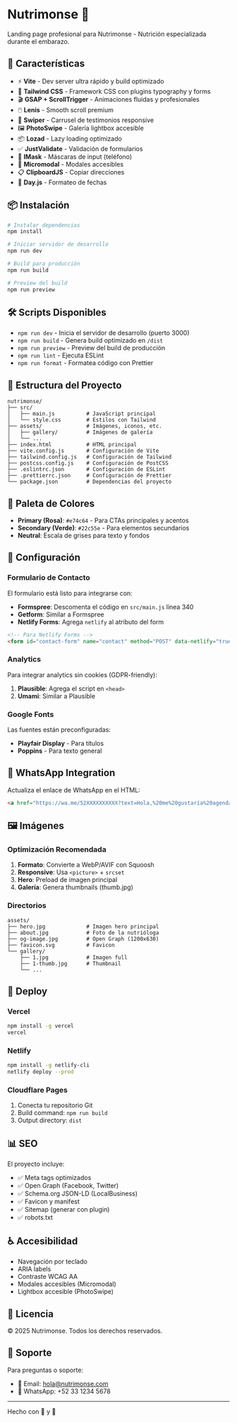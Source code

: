# Nutrimonse 🍓

Landing page profesional para Nutrimonse - Nutrición especializada durante el embarazo.

## 🚀 Características

- ⚡ **Vite** - Dev server ultra rápido y build optimizado
- 🎨 **Tailwind CSS** - Framework CSS con plugins typography y forms
- 🎬 **GSAP + ScrollTrigger** - Animaciones fluidas y profesionales
- 🖱️ **Lenis** - Smooth scroll premium
- 🎠 **Swiper** - Carrusel de testimonios responsive
- 🖼️ **PhotoSwipe** - Galería lightbox accesible
- 📦 **Lozad** - Lazy loading optimizado
- ✅ **JustValidate** - Validación de formularios
- 📱 **IMask** - Máscaras de input (teléfono)
- 🎯 **Micromodal** - Modales accesibles
- 📋 **ClipboardJS** - Copiar direcciones
- 📅 **Day.js** - Formateo de fechas

## 📦 Instalación

```bash
# Instalar dependencias
npm install

# Iniciar servidor de desarrollo
npm run dev

# Build para producción
npm run build

# Preview del build
npm run preview
```

## 🛠️ Scripts Disponibles

- `npm run dev` - Inicia el servidor de desarrollo (puerto 3000)
- `npm run build` - Genera build optimizado en `/dist`
- `npm run preview` - Preview del build de producción
- `npm run lint` - Ejecuta ESLint
- `npm run format` - Formatea código con Prettier

## 📁 Estructura del Proyecto

```
nutrimonse/
├── src/
│   ├── main.js          # JavaScript principal
│   └── style.css        # Estilos con Tailwind
├── assets/              # Imágenes, iconos, etc.
│   ├── gallery/         # Imágenes de galería
│   └── ...
├── index.html           # HTML principal
├── vite.config.js       # Configuración de Vite
├── tailwind.config.js   # Configuración de Tailwind
├── postcss.config.js    # Configuración de PostCSS
├── .eslintrc.json       # Configuración de ESLint
├── .prettierrc.json     # Configuración de Prettier
└── package.json         # Dependencias del proyecto
```

## 🎨 Paleta de Colores

- **Primary (Rosa)**: `#e74c64` - Para CTAs principales y acentos
- **Secondary (Verde)**: `#22c55e` - Para elementos secundarios
- **Neutral**: Escala de grises para texto y fondos

## 🔧 Configuración

### Formulario de Contacto

El formulario está listo para integrarse con:

- **Formspree**: Descomenta el código en `src/main.js` línea 340
- **Getform**: Similar a Formspree
- **Netlify Forms**: Agrega `netlify` al atributo del form

```html
<!-- Para Netlify Forms -->
<form id="contact-form" name="contact" method="POST" data-netlify="true"></form>
```

### Analytics

Para integrar analytics sin cookies (GDPR-friendly):

1. **Plausible**: Agrega el script en `<head>`
2. **Umami**: Similar a Plausible

### Google Fonts

Las fuentes están preconfiguradas:

- **Playfair Display** - Para títulos
- **Poppins** - Para texto general

## 📱 WhatsApp Integration

Actualiza el enlace de WhatsApp en el HTML:

```html
<a href="https://wa.me/52XXXXXXXXXX?text=Hola,%20me%20gustaría%20agendar%20una%20consulta"></a>
```

## 🖼️ Imágenes

### Optimización Recomendada

1. **Formato**: Convierte a WebP/AVIF con Squoosh
2. **Responsive**: Usa `<picture>` + `srcset`
3. **Hero**: Preload de imagen principal
4. **Galería**: Genera thumbnails (thumb.jpg)

### Directorios

```
assets/
├── hero.jpg             # Imagen hero principal
├── about.jpg            # Foto de la nutrióloga
├── og-image.jpg         # Open Graph (1200x630)
├── favicon.svg          # Favicon
└── gallery/
    ├── 1.jpg            # Imagen full
    ├── 1-thumb.jpg      # Thumbnail
    └── ...
```

## 🚀 Deploy

### Vercel

```bash
npm install -g vercel
vercel
```

### Netlify

```bash
npm install -g netlify-cli
netlify deploy --prod
```

### Cloudflare Pages

1. Conecta tu repositorio Git
2. Build command: `npm run build`
3. Output directory: `dist`

## 📊 SEO

El proyecto incluye:

- ✅ Meta tags optimizados
- ✅ Open Graph (Facebook, Twitter)
- ✅ Schema.org JSON-LD (LocalBusiness)
- ✅ Favicon y manifest
- ✅ Sitemap (generar con plugin)
- ✅ robots.txt

## ♿ Accesibilidad

- Navegación por teclado
- ARIA labels
- Contraste WCAG AA
- Modales accesibles (Micromodal)
- Lightbox accesible (PhotoSwipe)

## 📄 Licencia

© 2025 Nutrimonse. Todos los derechos reservados.

## 🤝 Soporte

Para preguntas o soporte:

- 📧 Email: hola@nutrimonse.com
- 💬 WhatsApp: +52 33 1234 5678

---

Hecho con 💚 y 🍓
